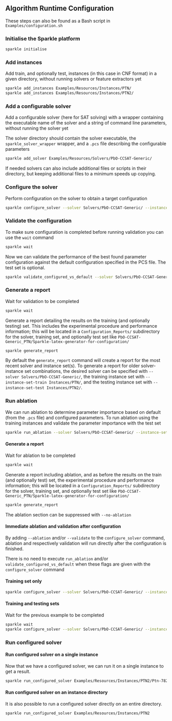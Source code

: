 ## Algorithm Runtime Configuration

These steps can also be found as a Bash script in `Examples/configuration.sh`

### Initialise the Sparkle platform

```bash
sparkle initialise
```

### Add instances

Add train, and optionally test, instances (in this case in CNF format) in a given directory, without running solvers or feature extractors yet

```bash
sparkle add_instances Examples/Resources/Instances/PTN/
sparkle add_instances Examples/Resources/Instances/PTN2/
```

### Add a configurable solver

Add a configurable solver (here for SAT solving) with a wrapper containing the executable name of the solver and a string of command line parameters, without running the solver yet

The solver directory should contain the solver executable, the `sparkle_solver_wrapper` wrapper, and a `.pcs` file describing the configurable parameters

```bash
sparkle add_solver Examples/Resources/Solvers/PbO-CCSAT-Generic/
```

If needed solvers can also include additional files or scripts in their directory, but keeping additional files to a minimum speeds up copying.

### Configure the solver

Perform configuration on the solver to obtain a target configuration

```bash
sparkle configure_solver --solver Solvers/PbO-CCSAT-Generic/ --instance-set-train Instances/PTN/
```

### Validate the configuration

To make sure configuration is completed before running validation you can use the `wait` command

```bash
sparkle wait
```

Now we can validate the performance of the best found parameter configuration against the default configuration specified in the PCS file. The test set is optional.

```bash
sparkle validate_configured_vs_default --solver Solvers/PbO-CCSAT-Generic/ --instance-set-train Instances/PTN/ --instance-set-test Instances/PTN2/
```

### Generate a report

Wait for validation to be completed

```bash
sparkle wait
```

Generate a report detailing the results on the training (and optionally testing) set. This includes the experimental procedure and performance information; this will be located in a `Configuration_Reports/` subdirectory for the solver, training set, and optionally test set like `PbO-CCSAT-Generic_PTN/Sparkle-latex-generator-for-configuration/`

```bash
sparkle generate_report
```

By default the `generate_report` command will create a report for the most recent solver and instance set(s). To generate a report for older solver-instance set combinations, the desired solver can be specified with `--solver Solvers/PbO-CCSAT-Generic/`, the training instance set with `--instance-set-train Instances/PTN/`, and the testing instance set with `--instance-set-test Instances/PTN2/`.

### Run ablation

We can run ablation to determine parameter importance based on default (from the `.pcs` file) and configured parameters.
To run ablation using the training instances and validate the parameter importance with the test set

```bash
sparkle run_ablation --solver Solvers/PbO-CCSAT-Generic/ --instance-set-train Instances/PTN/ --instance-set-test Instances/PTN2/
```

#### Generate a report

Wait for ablation to be completed

```bash
sparkle wait
```

Generate a report including ablation, and as before the results on the train (and optionally test) set, the experimental procedure and performance information; this will be located in a `Configuration_Reports/` subdirectory for the solver, training set, and optionally test set like `PbO-CCSAT-Generic_PTN/Sparkle-latex-generator-for-configuration/`

```bash
sparkle generate_report
```

The ablation section can be suppressed with `--no-ablation` 

#### Immediate ablation and validation after configuration

By adding `--ablation` and/or `--validate` to the `configure_solver` command, ablation and respectively validation will run directly after the configuration is finished.

There is no need to execute `run_ablation` and/or `validate_configured_vs_default` when these flags are given with the `configure_solver` command

#### Training set only

```bash
sparkle configure_solver --solver Solvers/PbO-CCSAT-Generic/ --instance-set-train Instances/PTN/ --ablation --validate
```

#### Training and testing sets

Wait for the previous example to be completed

```bash
sparkle wait
sparkle configure_solver --solver Solvers/PbO-CCSAT-Generic/ --instance-set-train Instances/PTN/ --instance-set-test Instances/PTN2/ --ablation --validate
```

### Run configured solver

#### Run configured solver on a single instance

Now that we have a configured solver, we can run it on a single instance to get a result.

```bash
sparkle run_configured_solver Examples/Resources/Instances/PTN2/Ptn-7824-b20.cnf
```

#### Run configured solver on an instance directory

It is also possible to run a configured solver directly on an entire directory.

```bash
sparkle run_configured_solver Examples/Resources/Instances/PTN2
```